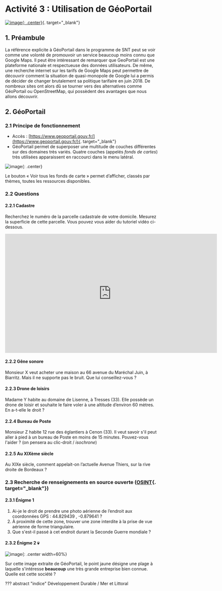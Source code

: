 # Activité 3 : Utilisation de GéoPortail

[![image](data/bandeauGP.png){: .center}](https://www.geoportail.gouv.fr/){. target="_blank"}


## 1. Préambule

La référence explicite à GéoPortail dans le programme de SNT peut se voir comme une volonté de promouvoir un service beaucoup moins connu que Google Maps. Il peut être intéressant de remarquer que GeoPortail est une plateforme nationale et respectueuse des données utilisateurs.
De même, une recherche internet sur les tarifs de Google Maps peut permettre de découvrir comment la situation de quasi-monopole de Google lui a permis de décider de changer brutalement sa politique tarifaire en juin 2018. De nombreux sites ont alors dû se tourner vers des alternatives comme GéoPortail ou OpenStreetMap, qui possèdent des avantages que nous allons découvrir.

## 2. GéoPortail

### 2.1 Principe de fonctionnement

- Accès : [https://www.geoportail.gouv.fr/](https://www.geoportail.gouv.fr/){. target="_blank"}
- GéoPortail permet de superposer une multitude de couches différentes sur des domaines très variés. Quatre couches (appelés *fonds de cartes*) très utilisées apparaissent en raccourci dans le menu latéral.

![image](data/raccourci.png){: .center}

Le bouton « Voir tous les fonds de carte » permet d’afficher, classés par thèmes, toutes les ressources disponibles.

### 2.2 Questions

#### 2.2.1 Cadastre
Recherchez le numéro de la parcelle cadastrale de votre domicile. Mesurez la superficie de cette parcelle. Vous pouvez vous aider du tutoriel vidéo ci-dessous.

<iframe width="696" height="390" src="https://www.youtube.com/embed/rbl2sF7zugk" title="YouTube video player" frameborder="0" allow="accelerometer; autoplay; clipboard-write; encrypted-media; gyroscope; picture-in-picture" allowfullscreen></iframe>

#### 2.2.2 Gêne sonore
Monsieur X veut acheter une maison au 66 avenue du Maréchal Juin, à Biarritz. Mais il ne supporte pas le bruit. Que lui conseillez-vous ?

#### 2.2.3 Drone de loisirs
Madame Y habite au domaine de Lisenne, à Tresses (33). Elle possède un drone de loisir et souhaite le faire voler à une altitude d’environ 60 mètres. En a-t-elle le droit ?

#### 2.2.4 Bureau de Poste
Monsieur Z habite 12 rue des églantiers à Cenon (33). Il veut savoir s'il peut aller à pied à un bureau de Poste en moins de 15 minutes. Pouvez-vous l'aider ?
(on pensera au clic-droit / *isochrone*)


#### 2.2.5 Au XIXème siècle
Au XIXe siècle, comment appelait-on l’actuelle Avenue Thiers, sur la rive droite de Bordeaux ?


### 2.3 Recherche de renseignements en source ouverte ([OSINT](https://www.lesassisesdelacybersecurite.com/Le-blog/Glossaire/Open-Source-Intelligence-OSINT){. target="_blank"})
#### 2.3.1 Énigme 1
1. Ai-je le droit de prendre une photo aérienne de l’endroit aux coordonnées GPS : 44.829439 , -0.879641 ?
2. À proximité de cette zone, trouver une zone interdite à la prise de vue aérienne de forme triangulaire.
3. Que s'est-il passé à cet endroit durant la Seconde Guerre mondiale ?

#### 2.3.2 Énigme 2 :skull:
![image](data/fdcarte.png){: .center width=60%}

Sur cette image extraite de GéoPortail, le point jaune désigne une plage à laquelle s'intéresse **beaucoup** une très grande entreprise bien connue.
Quelle est cette société ?

??? abstract "indice"
    Développement Durable / Mer et Littoral


